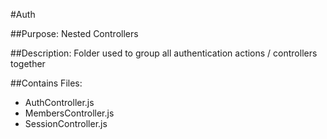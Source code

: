 #Auth

##Purpose:
Nested Controllers

##Description:
Folder used to group all authentication actions / controllers together

##Contains Files:

 - AuthController.js
 - MembersController.js
 - SessionController.js